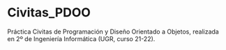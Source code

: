 # Civitas_PDOO
Práctica Civitas de Programación y Diseño Orientado a Objetos, realizada en 2º de Ingeniería Informática (UGR, curso 21-22).
